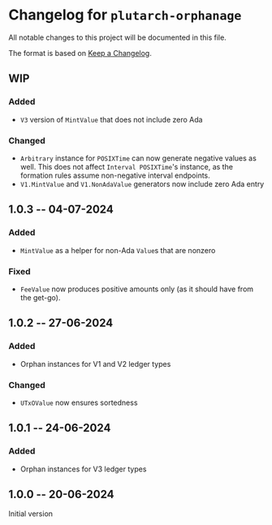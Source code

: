 # Changelog for `plutarch-orphanage`

All notable changes to this project will be documented in this file.

The format is based on [Keep a Changelog](https://keepachangelog.com/en/1.1.0/).

## WIP

### Added

* `V3` version of `MintValue` that does not include zero Ada

### Changed

* `Arbitrary` instance for `POSIXTime` can now generate negative values as well.
  This does not affect `Interval POSIXTime`'s instance, as the formation rules
  assume non-negative interval endpoints.
* `V1.MintValue` and `V1.NonAdaValue` generators now include zero Ada entry

## 1.0.3 -- 04-07-2024

### Added

* `MintValue` as a helper for non-Ada `Value`s that are nonzero

### Fixed

* `FeeValue` now produces positive amounts only (as it should have from the
  get-go).

## 1.0.2 -- 27-06-2024

### Added

* Orphan instances for V1 and V2 ledger types

### Changed

* `UTxOValue` now ensures sortedness

## 1.0.1 -- 24-06-2024

### Added

* Orphan instances for V3 ledger types

## 1.0.0 -- 20-06-2024

Initial version
